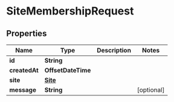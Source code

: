 

# SiteMembershipRequest

## Properties

Name | Type | Description | Notes
------------ | ------------- | ------------- | -------------
**id** | **String** |  | 
**createdAt** | **OffsetDateTime** |  | 
**site** | [**Site**](Site.md) |  | 
**message** | **String** |  |  [optional]



